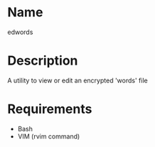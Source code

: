 # Name
edwords

# Description
A utility to view or edit an encrypted 'words' file

# Requirements
* Bash
* VIM (rvim command)

